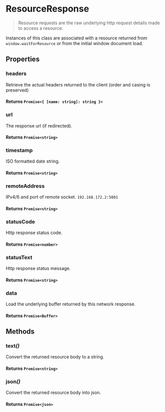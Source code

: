 # ResourceResponse

> Resource requests are the raw underlying http request details made to access a resource.

Instances of this class are associated with a resource returned from `window.waitForResource` or from the initial window document load.

## Properties

### headers

Retrieve the actual headers returned to the client (order and casing is preserved)

#### **Returns** `Promise<{ [name: string]: string }>`

### url

The response url (if redirected).

#### **Returns** `Promise<string>`

### timestamp

ISO formatted date string.

#### **Returns** `Promise<string>`

### remoteAddress

IPv4/6 and port of remote socket. `192.168.172.2:5001`

#### **Returns** `Promise<string>`

### statusCode

Http response status code.

#### **Returns** `Promise<number>`

### statusText

Http response status message.

#### **Returns** `Promise<string>`

### data

Load the underlying buffer returned by this network response.

#### **Returns** `Promise<Buffer>`

## Methods

### text<em>()</em>

Convert the returned resource body to a string.

#### **Returns** `Promise<string>`

### json<em>()</em>

Convert the returned resource body into json.

#### **Returns** `Promise<json>`
